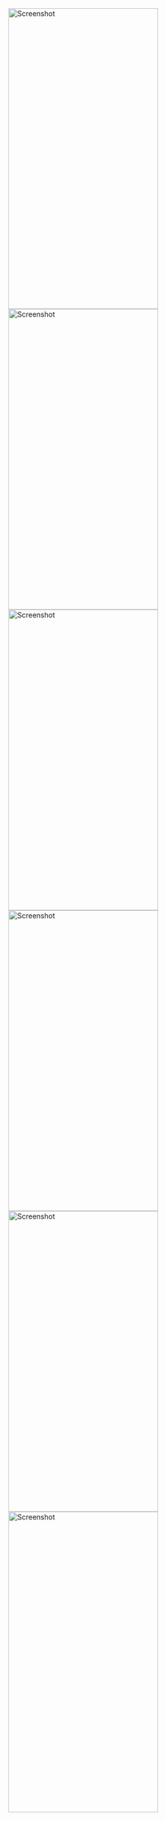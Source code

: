 <img src="https://github.com/AnuragJaiswal9548/KRATIN_PROJECT/assets/98201910/0ebbe538-786e-43cc-a7ab-64bb889e3d98" alt="Screenshot" width="300" height="600">
<img src="https://github.com/AnuragJaiswal9548/KRATIN_PROJECT/raw/main/assets/98201910/eb2b81f9-4850-4a12-9e9e-032567a55a5d" alt="Screenshot" width="300" height="600">
<img src="https://github.com/AnuragJaiswal9548/KRATIN_PROJECT/raw/main/assets/98201910/b0266afc-fdb1-4422-b79e-65366915f9df" alt="Screenshot" width="300" height="600">
<img src="https://github.com/AnuragJaiswal9548/KRATIN_PROJECT/raw/main/assets/98201910/4e966ca9-2f32-4aac-9ab3-cf58a22b3be0" alt="Screenshot" width="300" height="600">
<img src="https://github.com/AnuragJaiswal9548/KRATIN_PROJECT/raw/main/assets/98201910/ada410c3-e30d-474b-af87-cbe397bf3b83" alt="Screenshot" width="300" height="600">
<img src="https://github.com/AnuragJaiswal9548/KRATIN_PROJECT/raw/main/assets/98201910/737dc46a-dd8a-443b-a1e6-ecc96193d1f7" alt="Screenshot" width="300" height="600">





